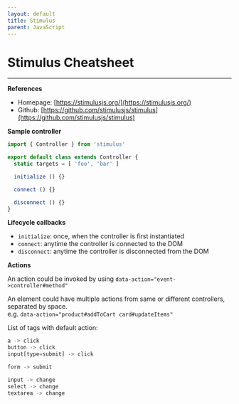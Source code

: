 ```yaml
---
layout: default
title: Stimulus
parent: JavaScript
---
```


# Stimulus Cheatsheet

---

__References__

- Homepage: [https://stimulusjs.org/](https://stimulusjs.org/)
- Github: [https://github.com/stimulusjs/stimulus](https://github.com/stimulusjs/stimulus)

__Sample controller__

```js
import { Controller } from 'stimulus'

export default class extends Controller {
  static targets = [ 'foo', 'bar' ]

  initialize () {}

  connect () {}

  disconnect () {}
}
```

__Lifecycle callbacks__

- `initialize`: once, when the controller is first instantiated
- `connect`: anytime the controller is connected to the DOM
- `disconnect`: anytime the controller is disconnected from the DOM

__Actions__

An action could be invoked by using `data-action="event->controller#method"`

An element could have multiple actions from same or different controllers, separated by space.\
e.g. `data-action="product#addToCart card#updateItems"`

List of tags with default action:

```js
a -> click
button -> click
input[type=submit] -> click

form -> submit

input -> change
select -> change
textarea -> change
```
